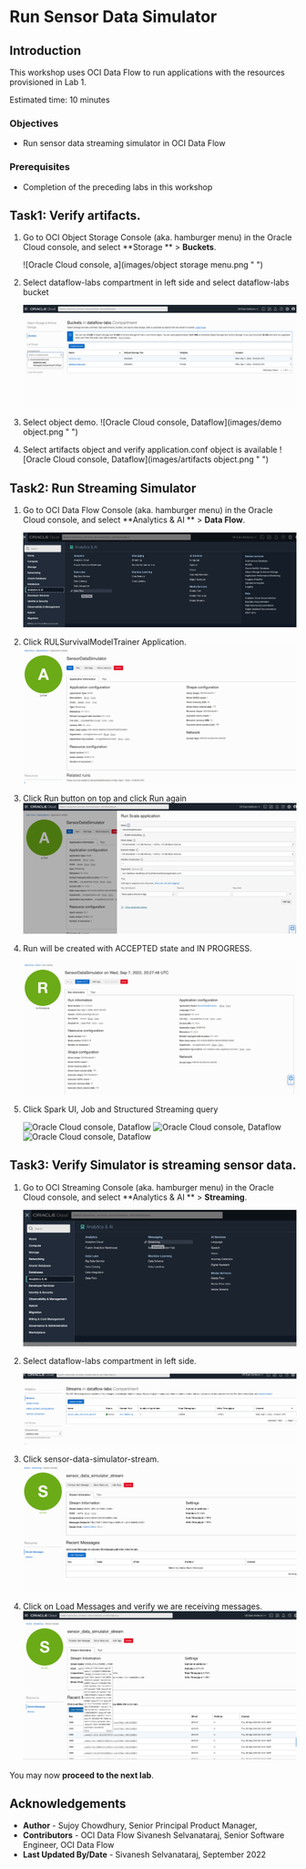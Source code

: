 # Run Sensor Data Simulator

## Introduction

This workshop uses OCI Data Flow to run applications with the resources provisioned in Lab 1.

Estimated time: 10 minutes

### Objectives

* Run sensor data streaming simulator in OCI Data Flow

### Prerequisites

* Completion of the preceding labs in this workshop

## Task1: Verify artifacts.

1. Go to OCI Object Storage Console (aka. hamburger menu) in the Oracle Cloud console, and select **Storage ** > **Buckets**.

   ![Oracle Cloud console, a](images/object storage menu.png " ")

2. Select dataflow-labs compartment in left side and select dataflow-labs bucket

   ![Oracle Cloud console, Dataflow](images/object-storage-bucket.png " ")

3. Select object demo.
   ![Oracle Cloud console, Dataflow](images/demo object.png " ")

4. Select artifacts object and verify application.conf object is available
   ![Oracle Cloud console, Dataflow](images/artifacts object.png " ")

## Task2: Run Streaming Simulator

1. Go to OCI Data Flow Console (aka. hamburger menu) in the Oracle Cloud console, and select **Analytics & AI ** > **Data Flow**.

   ![Oracle Cloud console, Dataflow](images/dataflow-menu.png " ")

2. Click RULSurvivalModelTrainer Application.
   ![Oracle Cloud console, Dataflow](images/sensor-data-simulator.png " ")

3. Click Run button on top and click Run again
   ![Oracle Cloud console, Dataflow](images/sensor-data-simulator-run.png " ")

4. Run will be created with ACCEPTED state and IN PROGRESS.

   ![Oracle Cloud console, Dataflow](images/simulator-progress.png " ")

6. Click Spark UI, Job and Structured Streaming query

   ![Oracle Cloud console, Dataflow](images/simulator-streaming-job.png " ")
   ![Oracle Cloud console, Dataflow](images/simulator-streaming-query.png " ")
   ![Oracle Cloud console, Dataflow](images/simulator-streaming-query-detailed.png " ")

## Task3: Verify Simulator is streaming sensor data.

1. Go to OCI Streaming Console (aka. hamburger menu) in the Oracle Cloud console, and select **Analytics & AI ** > **Streaming**.

   ![Oracle Cloud console, Dataflow](images/streaming-menu.png " ")

2. Select dataflow-labs compartment in left side.

   ![Oracle Cloud console, Dataflow](images/stream.png " ")

3. Click sensor-data-simulator-stream.
   ![Oracle Cloud console, Dataflow](images/stream-details.png " ")

4. Click on Load Messages and verify we are receiving messages.
   ![Oracle Cloud console, Dataflow](images/stream-message.png " ")

You may now **proceed to the next lab**.

## Acknowledgements
- **Author** - Sujoy Chowdhury, Senior Principal Product Manager,
- **Contributors** - OCI Data Flow Sivanesh Selvanataraj, Senior Software Engineer, OCI Data Flow
- **Last Updated By/Date** - Sivanesh Selvanataraj, September 2022

